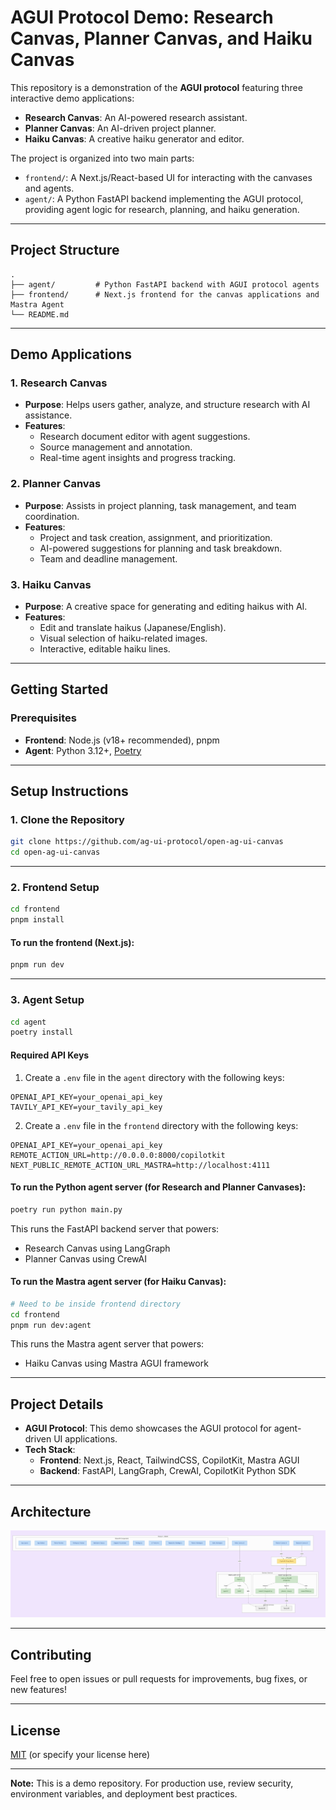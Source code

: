 # AGUI Protocol Demo: Research Canvas, Planner Canvas, and Haiku Canvas

This repository is a demonstration of the **AGUI protocol** featuring three interactive demo applications:

- **Research Canvas**: An AI-powered research assistant.
- **Planner Canvas**: An AI-driven project planner.
- **Haiku Canvas**: A creative haiku generator and editor.

The project is organized into two main parts:
- `frontend/`: A Next.js/React-based UI for interacting with the canvases and agents.
- `agent/`: A Python FastAPI backend implementing the AGUI protocol, providing agent logic for research, planning, and haiku generation.

---

## Project Structure

```
.
├── agent/         # Python FastAPI backend with AGUI protocol agents
├── frontend/      # Next.js frontend for the canvas applications and Mastra Agent
└── README.md
```

---

## Demo Applications

### 1. Research Canvas

- **Purpose**: Helps users gather, analyze, and structure research with AI assistance.
- **Features**:
  - Research document editor with agent suggestions.
  - Source management and annotation.
  - Real-time agent insights and progress tracking.

### 2. Planner Canvas

- **Purpose**: Assists in project planning, task management, and team coordination.
- **Features**:
  - Project and task creation, assignment, and prioritization.
  - AI-powered suggestions for planning and task breakdown.
  - Team and deadline management.

### 3. Haiku Canvas

- **Purpose**: A creative space for generating and editing haikus with AI.
- **Features**:
  - Edit and translate haikus (Japanese/English).
  - Visual selection of haiku-related images.
  - Interactive, editable haiku lines.

---

## Getting Started

### Prerequisites

- **Frontend**: Node.js (v18+ recommended), pnpm
- **Agent**: Python 3.12+, [Poetry](https://python-poetry.org/)

---

## Setup Instructions

### 1. Clone the Repository

```bash
git clone https://github.com/ag-ui-protocol/open-ag-ui-canvas
cd open-ag-ui-canvas
```

---

### 2. Frontend Setup

```bash
cd frontend
pnpm install
```

#### To run the frontend (Next.js):

```bash
pnpm run dev
```

---

### 3. Agent Setup

```bash
cd agent
poetry install
```

#### Required API Keys

1. Create a `.env` file in the `agent` directory with the following keys:
```
OPENAI_API_KEY=your_openai_api_key
TAVILY_API_KEY=your_tavily_api_key
```

2. Create a `.env` file in the `frontend` directory with the following keys:
```
OPENAI_API_KEY=your_openai_api_key
REMOTE_ACTION_URL=http://0.0.0.0:8000/copilotkit
NEXT_PUBLIC_REMOTE_ACTION_URL_MASTRA=http://localhost:4111
```

#### To run the Python agent server (for Research and Planner Canvases):

```bash
poetry run python main.py
```
This runs the FastAPI backend server that powers:
- Research Canvas using LangGraph
- Planner Canvas using CrewAI

#### To run the Mastra agent server (for Haiku Canvas):

```bash
# Need to be inside frontend directory
cd frontend
pnpm run dev:agent
```
This runs the Mastra agent server that powers:
- Haiku Canvas using Mastra AGUI framework


---

## Project Details

- **AGUI Protocol**: This demo showcases the AGUI protocol for agent-driven UI applications.
- **Tech Stack**:
  - **Frontend**: Next.js, React, TailwindCSS, CopilotKit, Mastra AGUI
  - **Backend**: FastAPI, LangGraph, CrewAI, CopilotKit Python SDK

---

## Architecture

![Architecture Diagram](assets/architecture-diagram.png)

---

## Contributing

Feel free to open issues or pull requests for improvements, bug fixes, or new features!

---

## License

[MIT](LICENSE) (or specify your license here)

---

**Note:** This is a demo repository. For production use, review security, environment variables, and deployment best practices.
